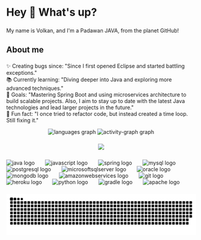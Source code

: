 <h1 align="left">Hey 👋 What's up?</h1>

###

<p align="left">My name is Volkan, and I'm a Padawan JAVA, from the planet GitHub!</p>

###

<h2 align="left">About me</h2>

###

<p align="left">✨ Creating bugs since: "Since I first opened Eclipse and started battling exceptions."<br>📚 Currently learning: "Diving deeper into Java and exploring more advanced techniques."<br>🎯 Goals: "Mastering Spring Boot and using microservices architecture to build scalable projects. Also, I aim to stay up to date with the latest Java technologies and lead larger projects in the future."<br>🎲 Fun fact: "I once tried to refactor code, but instead created a time loop. Still fixing it."</p>


<div align="center">
  <img src="https://github-readme-stats.vercel.app/api/top-langs?username=KaytmazV&locale=en&hide_title=false&layout=compact&card_width=320&langs_count=5&theme=dracula&hide_border=false&order=2" height="150" alt="languages graph"  />
  <img src="https://github-readme-activity-graph.vercel.app/graph?username=KaytmazV&radius=16&theme=react&area=true&order=5" height="300" alt="activity-graph graph"  />
</div>

###

<div align="center">
  <img height="200" src="https://wiki.socr.umich.edu/images/a/a2/JAVA_animated.gif"  />
</div>

###

<div align="left">
  <img src="https://cdn.jsdelivr.net/gh/devicons/devicon/icons/java/java-original.svg" height="75" alt="java logo"  />
  <img width="20" />
  <img src="https://cdn.jsdelivr.net/gh/devicons/devicon/icons/javascript/javascript-original.svg" height="75" alt="javascript logo"  />
  <img width="20" />
  <img src="https://cdn.jsdelivr.net/gh/devicons/devicon/icons/spring/spring-original.svg" height="75" alt="spring logo"  />
  <img width="20" />
  <img src="https://cdn.jsdelivr.net/gh/devicons/devicon/icons/mysql/mysql-original.svg" height="75" alt="mysql logo"  />
  <img width="20" />
  <img src="https://cdn.jsdelivr.net/gh/devicons/devicon/icons/postgresql/postgresql-original.svg" height="75" alt="postgresql logo"  />
  <img width="20" />
  <img src="https://cdn.jsdelivr.net/gh/devicons/devicon/icons/microsoftsqlserver/microsoftsqlserver-plain.svg" height="75" alt="microsoftsqlserver logo"  />
  <img width="20" />
  <img src="https://cdn.jsdelivr.net/gh/devicons/devicon/icons/oracle/oracle-original.svg" height="75" alt="oracle logo"  />
  <img width="20" />
  <img src="https://cdn.jsdelivr.net/gh/devicons/devicon/icons/mongodb/mongodb-original.svg" height="75" alt="mongodb logo"  />
  <img width="20" />
  <img src="https://cdn.jsdelivr.net/gh/devicons/devicon/icons/amazonwebservices/amazonwebservices-line-wordmark.svg" height="75" alt="amazonwebservices logo"  />
  <img width="20" />
  <img src="https://cdn.jsdelivr.net/gh/devicons/devicon/icons/git/git-original.svg" height="75" alt="git logo"  />
  <img width="20" />
  <img src="https://cdn.jsdelivr.net/gh/devicons/devicon/icons/heroku/heroku-original.svg" height="75" alt="heroku logo"  />
  <img width="20" />
  <img src="https://cdn.jsdelivr.net/gh/devicons/devicon/icons/python/python-original.svg" height="75" alt="python logo"  />
  <img width="20" />
  <img src="https://cdn.jsdelivr.net/gh/devicons/devicon/icons/gradle/gradle-original.svg" height="75" alt="gradle logo"  />
  <img width="20" />
  <img src="https://cdn.jsdelivr.net/gh/devicons/devicon/icons/apache/apache-original.svg" height="75" alt="apache logo"  />
</div>

###

<img src="https://raw.githubusercontent.com/KaytmazV/KaytmazV/output/snake.svg" alt="Snake animation" />

###
